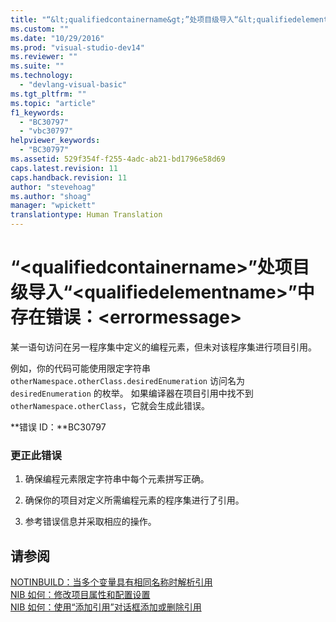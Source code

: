 ```yaml
---
title: "“&lt;qualifiedcontainername&gt;”处项目级导入“&lt;qualifiedelementname&gt;”中存在错误：&lt;errormessage&gt; | Microsoft Docs"
ms.custom: ""
ms.date: "10/29/2016"
ms.prod: "visual-studio-dev14"
ms.reviewer: ""
ms.suite: ""
ms.technology: 
  - "devlang-visual-basic"
ms.tgt_pltfrm: ""
ms.topic: "article"
f1_keywords: 
  - "BC30797"
  - "vbc30797"
helpviewer_keywords: 
  - "BC30797"
ms.assetid: 529f354f-f255-4adc-ab21-bd1796e58d69
caps.latest.revision: 11
caps.handback.revision: 11
author: "stevehoag"
ms.author: "shoag"
manager: "wpickett"
translationtype: Human Translation
---
```

# “&lt;qualifiedcontainername&gt;”处项目级导入“&lt;qualifiedelementname&gt;”中存在错误：&lt;errormessage&gt;
某一语句访问在另一程序集中定义的编程元素，但未对该程序集进行项目引用。  
  
 例如，你的代码可能使用限定字符串 `otherNamespace.otherClass.desiredEnumeration` 访问名为 `desiredEnumeration` 的枚举。 如果编译器在项目引用中找不到 `otherNamespace.otherClass`，它就会生成此错误。  
  
 **错误 ID：**BC30797  
  
### 更正此错误  
  
1.  确保编程元素限定字符串中每个元素拼写正确。  
  
2.  确保你的项目对定义所需编程元素的程序集进行了引用。  
  
3.  参考错误信息并采取相应的操作。  
  
## 请参阅  
 [NOTINBUILD：当多个变量具有相同名称时解析引用](http://msdn.microsoft.com/zh-cn/9601e39f-1911-44e1-ace5-3f6e090408b9)   
 [NIB 如何：修改项目属性和配置设置](http://msdn.microsoft.com/zh-cn/e7184bc5-2f2b-4b4f-aa9a-3ecfcbc48b67)   
 [NIB 如何：使用“添加引用”对话框添加或删除引用](http://msdn.microsoft.com/zh-cn/3bd75d61-f00c-47c0-86a2-dd1f20e231c9)